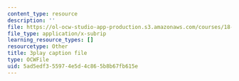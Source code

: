 ```yaml
---
content_type: resource
description: ''
file: https://ol-ocw-studio-app-production.s3.amazonaws.com/courses/18-03sc-differential-equations-fall-2011/5ad5edf355974e5d4c865b8b67fb615e_te6Mplq3DCU.srt
file_type: application/x-subrip
learning_resource_types: []
resourcetype: Other
title: 3play caption file
type: OCWFile
uid: 5ad5edf3-5597-4e5d-4c86-5b8b67fb615e
---
```

